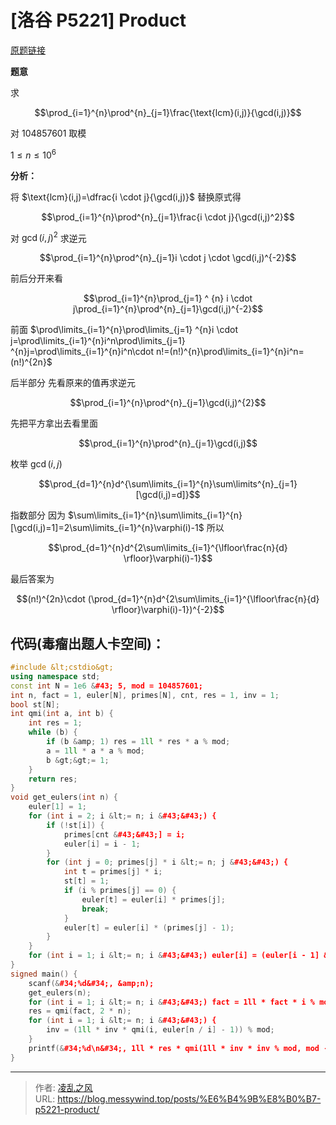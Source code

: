 # [洛谷 P5221] Product


[原题链接](https://www.luogu.com.cn/problem/P5221)

**题意**

求

$$\prod_{i=1}^{n}\prod^{n}_{j=1}\frac{\text{lcm}(i,j)}{\gcd(i,j)}$$

对 $104857601$ 取模

$1 \le n  \le 10^6$

**分析：**

将 $\text{lcm}(i,j)=\dfrac{i \cdot j}{\gcd(i,j)}$ 替换原式得

$$\prod_{i=1}^{n}\prod^{n}_{j=1}\frac{i \cdot j}{\gcd(i,j)^2}$$

对 $\gcd(i,j)^2$ 求逆元

$$\prod_{i=1}^{n}\prod^{n}_{j=1}i \cdot j \cdot \gcd(i,j)^{-2}$$

前后分开来看

$$\prod_{i=1}^{n}\prod_{j=1} ^ {n} i \cdot j\prod_{i=1}^{n}\prod^{n}_{j=1}\gcd(i,j)^{-2}$$

前面 $\prod\limits_{i=1}^{n}\prod\limits_{j=1} ^{n}i \cdot j=\prod\limits_{i=1}^{n}i^n\prod\limits_{j=1} ^{n}j=\prod\limits_{i=1}^{n}i^n\cdot n!=(n!)^{n}\prod\limits_{i=1}^{n}i^n=(n!)^{2n}$

后半部分 先看原来的值再求逆元

$$\prod_{i=1}^{n}\prod^{n}_{j=1}\gcd(i,j)^{2}$$

先把平方拿出去看里面

$$\prod_{i=1}^{n}\prod^{n}_{j=1}\gcd(i,j)$$

枚举 $\gcd(i,j)$

$$\prod_{d=1}^{n}d^{\sum\limits_{i=1}^{n}\sum\limits^{n}_{j=1}[\gcd(i,j)=d]}$$

指数部分 因为 $\sum\limits_{i=1}^{n}\sum\limits_{i=1}^{n}[\gcd(i,j)=1]=2\sum\limits_{i=1}^{n}\varphi(i)-1$ 所以

$$\prod_{d=1}^{n}d^{2\sum\limits_{i=1}^{\lfloor\frac{n}{d}
\rfloor}\varphi(i)-1}$$

最后答案为

$$(n!)^{2n}\cdot (\prod_{d=1}^{n}d^{2\sum\limits_{i=1}^{\lfloor\frac{n}{d}
\rfloor}\varphi(i)-1})^{-2}$$

## 代码(毒瘤出题人卡空间)：
```cpp
#include &lt;cstdio&gt;
using namespace std;
const int N = 1e6 &#43; 5, mod = 104857601;
int n, fact = 1, euler[N], primes[N], cnt, res = 1, inv = 1;
bool st[N];
int qmi(int a, int b) {
    int res = 1;
    while (b) {
        if (b &amp; 1) res = 1ll * res * a % mod;
        a = 1ll * a * a % mod;
        b &gt;&gt;= 1;
    }
    return res;
}
void get_eulers(int n) {
    euler[1] = 1;
    for (int i = 2; i &lt;= n; i &#43;&#43;) {
        if (!st[i]) {
            primes[cnt &#43;&#43;] = i;
            euler[i] = i - 1;
        }
        for (int j = 0; primes[j] * i &lt;= n; j &#43;&#43;) {
            int t = primes[j] * i;
            st[t] = 1;
            if (i % primes[j] == 0) {
                euler[t] = euler[i] * primes[j];
                break;
            }
            euler[t] = euler[i] * (primes[j] - 1);
        }
    }
    for (int i = 1; i &lt;= n; i &#43;&#43;) euler[i] = (euler[i - 1] &#43; 2 * euler[i]) % (mod - 1);
}
signed main() {
    scanf(&#34;%d&#34;, &amp;n);
    get_eulers(n);
    for (int i = 1; i &lt;= n; i &#43;&#43;) fact = 1ll * fact * i % mod;
    res = qmi(fact, 2 * n);
    for (int i = 1; i &lt;= n; i &#43;&#43;) {
        inv = (1ll * inv * qmi(i, euler[n / i] - 1)) % mod;
    }
    printf(&#34;%d\n&#34;, 1ll * res * qmi(1ll * inv * inv % mod, mod - 2) % mod);
}
```

---

> 作者: [凌乱之风](https://github.com/messywind)  
> URL: https://blog.messywind.top/posts/%E6%B4%9B%E8%B0%B7-p5221-product/  

